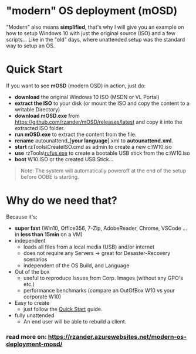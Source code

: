 # "modern" OS deployment (mOSD)
"Modern" also means **simplified**, that's why I will give you an example on how to setup Windows 10 with just the original source (ISO) and a few scripts… Like in the "old" days, where unattended setup was the standard way to setup an OS. 
# Quick Start
If you want to see **mOSD** (modern OSD) in action, just do:

* **download** the original Windows 10 ISO (MSDN or VL Portal)
* **extract the ISO** to your disk (or mount the ISO and copy the content to a writable Directory)
* **download mOSD.exe** from https://github.com/rzander/mOSD/releases/latest and copy it into the extracted ISO folder.
* **run mOSD.exe** to extract the content from the file.
* **rename** autounattend_[**your language**].xml to **autounattend.xml**.
* **start** rzTools\CreateISO.cmd as admin to create a new c:\W10.iso
* **use** rzTools\\[rufus.exe](https://rufus.akeo.ie) to create a bootable USB stick from the c:\W10.iso
* **boot** W10.ISO or the created USB Stick...

>Note: The system will automatically poweroff at the end of the setup before OOBE is starting. 

# Why do we need that?
Because it's:

* **super fast** (Win10, Office356, 7-Zip, AdobeReader, Chrome, VSCode … in **less than 15min** on a VM)
* independent
  * loads all files from a local media (USB) and/or internet
  * does not require any Servers -> great for Desaster-Recovery scenarios
  * independent of the OS Build, and Language
* Out of the box
  * useful to reproduce Issues from Corp. Images (without any GPO's etc.)
  * performance benchmarks (compare an OutOfBox W10 vs your corporate W10)
* Easy to create
  * just follow the [Quick Start](#Quick-Start) guide. 
* fully unattended
  * An end user will be able to rebuild a client.

### read more on: https://rzander.azurewebsites.net/modern-os-deployment-mosd/
